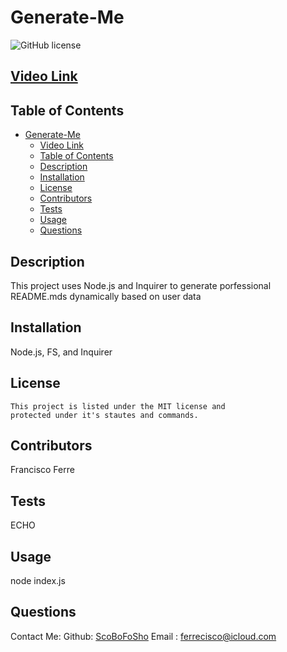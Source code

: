 # Generate-Me
![GitHub license](https://img.shields.io/badge/license-MIT-blue.svg) 

## [Video Link](https://drive.google.com/file/d/10hLcyRqy6IL8gPJQRpWKxG8-mf2uaCGl/view)

## Table of Contents
- [Generate-Me](#generate-me)
  - [Video Link](#video-link)
  - [Table of Contents](#table-of-contents)
  - [Description](#description)
  - [Installation](#installation)
  - [License](#license)
  - [Contributors](#contributors)
  - [Tests](#tests)
  - [Usage](#usage)
  - [Questions](#questions)


## Description
This project uses Node.js and Inquirer to generate porfessional README.mds dynamically based on user data


## Installation
Node.js, FS, and Inquirer


## License

    This project is listed under the MIT license and 
    protected under it's stautes and commands.

    


## Contributors
Francisco Ferre

## Tests
ECHO


## Usage
node index.js


## Questions

Contact Me:
Github: [ScoBoFoSho](https://github.com/ScoBoFoSho) 
Email : [ferrecisco@icloud.com](ferrecisco@icloud.com)
